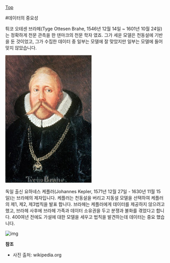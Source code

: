 [Top](index.md)

#데이터의 중요성

튀코 오테센 브라헤(Tyge Ottesen Brahe, 1546년 12월 14일 ~ 1601년 10월 24일)는 정확하게 천문 관측을 한 덴마크의 천문 학자 였죠. 그가 세운 모델은 천동설에 기반을 둔 것이었고, 그가 수집한 데이터 중 일부는 모델에 잘 맞았지만 일부는 모델에 들어 맞지 않았습니다.

![img](Tycho_Brahe.JPG)

독일 출신 요하네스 케플러(Johannes Kepler, 1571년 12월 27일 - 1630년 11월 15일)는 브라헤의 제자입니다. 케플러는 천동설을 버리고 지동설 모델을 선택하여 케플러의 제1, 제2, 제3법칙을 발표 합니다. 브라헤는 케플러에게 데이터를 제공하지 않으려고 했고, 브라헤 사후에 브라헤 가족과 데이터 소유권을 두고 분쟁과 불화를 겪었다고 합니다. 400여년 전에도 가설에 대한 모델을 세우고 법칙을 발견하는데 데이터는 중요 했습니다.

![img](251px-JKepler-1526897700901.png)

**참조**

- 사진 출처: wikipedia.org